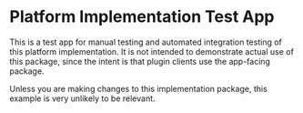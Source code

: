 # Platform Implementation Test App

This is a test app for manual testing and automated integration testing
of this platform implementation. It is not intended to demonstrate actual use of
this package, since the intent is that plugin clients use the app-facing
package.

Unless you are making changes to this implementation package, this example is
very unlikely to be relevant.
